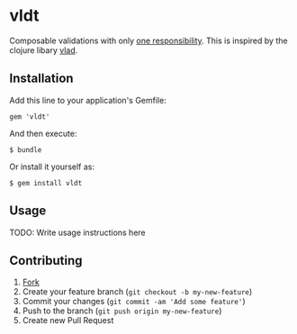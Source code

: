 # vldt

Composable validations with only [one responsibility](http://en.wikipedia.org/wiki/Single_responsibility_principle). This is inspired by the clojure libary [vlad](https://github.com/logaan/vlad).

## Installation

Add this line to your application's Gemfile:

    gem 'vldt'

And then execute:

    $ bundle

Or install it yourself as:

    $ gem install vldt

## Usage

TODO: Write usage instructions here

## Contributing

1. [Fork](https://github.com/CQQL/vldt/fork)
2. Create your feature branch (`git checkout -b my-new-feature`)
3. Commit your changes (`git commit -am 'Add some feature'`)
4. Push to the branch (`git push origin my-new-feature`)
5. Create new Pull Request
